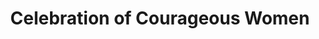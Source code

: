 ---
pid: WS93
title: Celebration of Courageous Women
location_transcription: Just make it easily accessible where lots of people can interact
zipcode: '19106'
outside_phl: 
neighborhood: Society Hill,Old City
age: '68'
age_range: 60-69
instagram: 
image_file_name: WS_93.jpg
proposal_transcription: 'Women were leaders + participants in the struggles for civil
  rights + freedom throughout Phila. history. I envision an interactive collection
  of monuments of abolitionists and suffragettes, ex: Lucretia Mott, one that is welcoming
  and instructive about their role in history.'
topic: Figure,History,Inequality,Women
topic_summary: 0, 0, 0, 0
type: Other No Form
keywords_other: 
credit: Patti O'Keefe
image_labels: 
twitter: 
facebook: 
permalink: "/monuments/ws93/"
layout: item-page
---